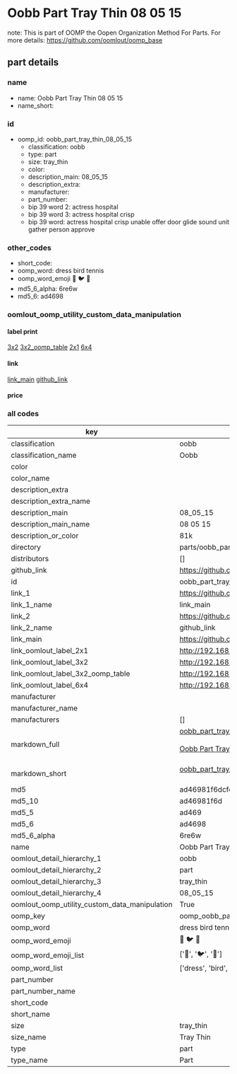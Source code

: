 # Oobb Part Tray Thin 08 05 15  

note: This is part of OOMP the Oopen Organization Method For Parts. For more details: https://github.com/oomlout/oomp_base

##  part details





### name
* name: Oobb Part Tray Thin 08 05 15
* name_short: 
### id
* oomp_id: oobb_part_tray_thin_08_05_15
  * classification: oobb
  * type: part
  * size: tray_thin
  * color: 
  * description_main: 08_05_15
  * description_extra: 
  * manufacturer: 
  * part_number: 
  * bip 39 word 2: actress hospital
  * bip 39 word 3: actress hospital crisp
  * bip 39 word: actress hospital crisp unable offer door glide sound unit gather person approve

### other_codes
* short_code: 
* oomp_word: dress bird tennis
* oomp_word_emoji :dress: :bird: :tennis:
* md5_6_alpha: 6re6w
* md5_6: ad4698






### oomlout_oomp_utility_custom_data_manipulation
#### label print
[3x2](http://192.168.1.245:1112/?label=oomp%206re6w)
[3x2_oomp_table](http://192.168.1.107:1112/?label=oomp%206re6w)
[2x1](http://192.168.1.242:1112/?label=oomp%206re6w)
[6x4](http://192.168.1.55:1112/?label=oomp%206re6w)    

#### link

[link_main](https://github.com/oomlout/oomlout_oomp_current_version_messy/tree/main/parts/oobb_part_tray_thin_08_05_15) [github_link](https://github.com/oomlout/oomlout_oomp_part_src/tree/main/parts/oobb_part_tray_thin_08_05_15)                             

#### price







### all codes 
| key | value |  
| --- | --- |  
| classification | oobb |  
| classification_name | Oobb |  
| color |  |  
| color_name |  |  
| description_extra |  |  
| description_extra_name |  |  
| description_main | 08_05_15 |  
| description_main_name | 08 05 15 |  
| description_or_color | 81k |  
| directory | parts/oobb_part_tray_thin_08_05_15 |  
| distributors | [] |  
| github_link | https://github.com/oomlout/oomlout_oomp_part_src/tree/main/parts/oobb_part_tray_thin_08_05_15 |  
| id | oobb_part_tray_thin_08_05_15 |  
| link_1 | https://github.com/oomlout/oomlout_oomp_current_version_messy/tree/main/parts/oobb_part_tray_thin_08_05_15 |  
| link_1_name | link_main |  
| link_2 | https://github.com/oomlout/oomlout_oomp_part_src/tree/main/parts/oobb_part_tray_thin_08_05_15 |  
| link_2_name | github_link |  
| link_main | https://github.com/oomlout/oomlout_oomp_current_version_messy/tree/main/parts/oobb_part_tray_thin_08_05_15 |  
| link_oomlout_label_2x1 | http://192.168.1.242:1112/?label=oomp%206re6w |  
| link_oomlout_label_3x2 | http://192.168.1.245:1112/?label=oomp%206re6w |  
| link_oomlout_label_3x2_oomp_table | http://192.168.1.107:1112/?label=oomp%206re6w |  
| link_oomlout_label_6x4 | http://192.168.1.55:1112/?label=oomp%206re6w |  
| manufacturer |  |  
| manufacturer_name |  |  
| manufacturers | [] |  
| markdown_full | [oobb_part_tray_thin_08_05_15](https://github.com/oomlout/oomlout_oomp_current_version_messy/tree/main/parts/oobb_part_tray_thin_08_05_15)<br>[](https://github.com/oomlout/oomlout_oomp_current_version_messy/tree/main/parts/oobb_part_tray_thin_08_05_15)<br>[Oobb Part Tray Thin 08 05 15](https://github.com/oomlout/oomlout_oomp_current_version_messy/tree/main/parts/oobb_part_tray_thin_08_05_15)<br><br> |  
| markdown_short | [oobb_part_tray_thin_08_05_15](https://github.com/oomlout/oomlout_oomp_current_version_messy/tree/main/parts/oobb_part_tray_thin_08_05_15)<br><br> |  
| md5 | ad46981f6dcfcc6105ccbec4675b7816 |  
| md5_10 | ad46981f6d |  
| md5_5 | ad469 |  
| md5_6 | ad4698 |  
| md5_6_alpha | 6re6w |  
| name | Oobb Part Tray Thin 08 05 15 |  
| oomlout_detail_hierarchy_1 | oobb |  
| oomlout_detail_hierarchy_2 | part |  
| oomlout_detail_hierarchy_3 | tray_thin |  
| oomlout_detail_hierarchy_4 | 08_05_15 |  
| oomlout_oomp_utility_custom_data_manipulation | True |  
| oomp_key | oomp_oobb_part_tray_thin_08_05_15 |  
| oomp_word | dress bird tennis |  
| oomp_word_emoji | :dress: :bird: :tennis: |  
| oomp_word_emoji_list | [':dress:', ':bird:', ':tennis:'] |  
| oomp_word_list | ['dress', 'bird', 'tennis'] |  
| part_number |  |  
| part_number_name |  |  
| short_code |  |  
| short_name |  |  
| size | tray_thin |  
| size_name | Tray Thin |  
| type | part |  
| type_name | Part |  
